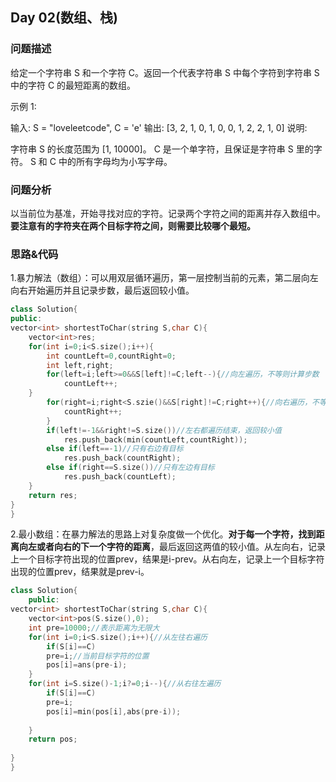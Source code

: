 ## Day 02(数组、栈)

### 问题描述
给定一个字符串 S 和一个字符 C。返回一个代表字符串 S 中每个字符到字符串 S 中的字符 C 的最短距离的数组。

示例 1:

输入: S = "loveleetcode", C = 'e'
输出: [3, 2, 1, 0, 1, 0, 0, 1, 2, 2, 1, 0]
说明:

字符串 S 的长度范围为 [1, 10000]。
C 是一个单字符，且保证是字符串 S 里的字符。
S 和 C 中的所有字母均为小写字母。

### 问题分析
以当前位为基准，开始寻找对应的字符。记录两个字符之间的距离并存入数组中。**要注意有的字符夹在两个目标字符之间，则需要比较哪个最短。**

### 思路&代码
1.暴力解法（数组）：可以用双层循环遍历，第一层控制当前的元素，第二层向左向右开始遍历并且记录步数，最后返回较小值。
``` c++
class Solution{
public:
vector<int> shortestToChar(string S,char C){
	vector<int>res;
	for(int i=0;i<S.size();i++){
		int countLeft=0,countRight=0;
		int left,right;
		for(left=i;left>=0&&S[left]!=C;left--){//向左遍历，不等则计算步数
			countLeft++;
	}
		for(right=i;right<S.szie()&&S[right]!=C;right++){//向右遍历，不等则计算步数
			countRight++;
		}
		if(left!=-1&&right!=S.size())//左右都遍历结束，返回较小值
			res.push_back(min(countLeft,countRight));
		else if(left==-1)//只有右边有目标
			res.push_back(countRight);
		else if(right==S.size())//只有左边有目标
			res.push_back(countLeft);
	}
	return res;
}
}
```
2.最小数组：在暴力解法的思路上对复杂度做一个优化。**对于每一个字符，找到距离向左或者向右的下一个字符的距离**，最后返回这两值的较小值。从左向右，记录上一个目标字符出现的位置prev，结果是i-prev。从右向左，记录上一个目标字符出现的位置prev，结果就是prev-i。
``` c++
class Solution{
	public:
vector<int> shortestToChar(string S,char C){
	vector<int>pos(S.size(),0);
	int pre=10000;//表示距离为无限大
	for(int i=0;i<S.size();i++){//从左往右遍历
		if(S[i]==C)
		pre=i;//当前目标字符的位置
		pos[i]=ans(pre-i);
	}
	for(int i=S.size()-1;i?=0;i--){//从右往左遍历
		if(S[i]==C)
		pre=i;
		pos[i]=min(pos[i],abs(pre-i));
		
	}
	return pos;
	
}
}
```
